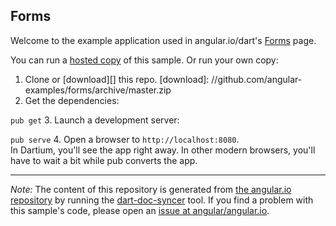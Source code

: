 

## Forms

Welcome to the example application used in angular.io/dart's
[Forms](https://angular.io/docs/dart/latest/guide/forms.html) page.

You can run a [hosted copy](http://angular-examples.github.io/forms) of this sample. Or run your own copy:

1. Clone or [download][] this repo.
   [download]: //github.com/angular-examples/forms/archive/master.zip
2. Get the dependencies:

  `pub get`
3. Launch a development server:

  `pub serve`
4. Open a browser to `http://localhost:8080`.<br/>
  In Dartium, you'll see the app right away. In other modern browsers,
  you'll have to wait a bit while pub converts the app.



-------------------------------------------------------

*Note:* The content of this repository is generated from
[the angular.io repository](//github.com/angular/angular.io/tree/master/public/docs/_examples/forms/dart) by running the
[dart-doc-syncer](//github.com/angular/dart-doc-syncer) tool.
If you find a problem with this sample's code, please open an
[issue at angular/angular.io](//github.com/angular/angular.io/issues/new?labels=dart,example&title=%5BDart%5D%5Bexample%5D%20guide/forms%3A%20).
